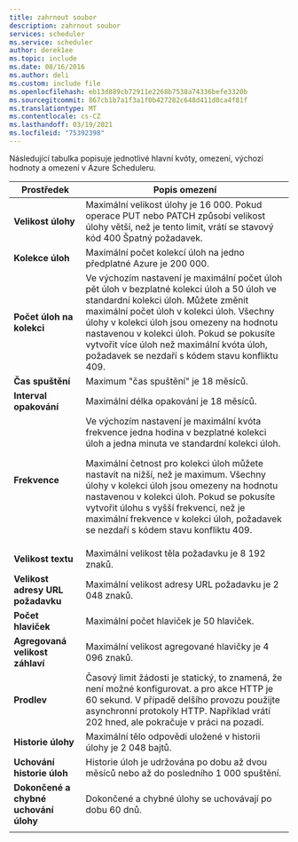 ```yaml
---
title: zahrnout soubor
description: zahrnout soubor
services: scheduler
ms.service: scheduler
author: derek1ee
ms.topic: include
ms.date: 08/16/2016
ms.author: deli
ms.custom: include file
ms.openlocfilehash: eb13d889cb72911e2268b7538a74336befe3320b
ms.sourcegitcommit: 867cb1b7a1f3a1f0b427282c648d411d0ca4f81f
ms.translationtype: MT
ms.contentlocale: cs-CZ
ms.lasthandoff: 03/19/2021
ms.locfileid: "75392398"
---
```

Následující tabulka popisuje jednotlivé hlavní kvóty, omezení, výchozí hodnoty a omezení v Azure Scheduleru.

| Prostředek | Popis omezení |
| -------- | ----------------- |
| **Velikost úlohy** | Maximální velikost úlohy je 16 000. Pokud operace PUT nebo PATCH způsobí velikost úlohy větší, než je tento limit, vrátí se stavový kód 400 Špatný požadavek. | 
| **Kolekce úloh** | Maximální počet kolekcí úloh na jedno předplatné Azure je 200 000. | 
| **Počet úloh na kolekci** | Ve výchozím nastavení je maximální počet úloh pět úloh v bezplatné kolekci úloh a 50 úloh ve standardní kolekci úloh. Můžete změnit maximální počet úloh v kolekci úloh. Všechny úlohy v kolekci úloh jsou omezeny na hodnotu nastavenou v kolekci úloh. Pokud se pokusíte vytvořit více úloh než maximální kvóta úloh, požadavek se nezdaří s kódem stavu konfliktu 409. | 
| **Čas spuštění** | Maximum "čas spuštění" je 18 měsíců. |
| **Interval opakování** | Maximální délka opakování je 18 měsíců. | 
| **Frekvence** | Ve výchozím nastavení je maximální kvóta frekvence jedna hodina v bezplatné kolekci úloh a jedna minuta ve standardní kolekci úloh. <p>Maximální četnost pro kolekci úloh můžete nastavit na nižší, než je maximum. Všechny úlohy v kolekci úloh jsou omezeny na hodnotu nastavenou v kolekci úloh. Pokud se pokusíte vytvořit úlohu s vyšší frekvencí, než je maximální frekvence v kolekci úloh, požadavek se nezdaří s kódem stavu konfliktu 409. | 
| **Velikost textu** | Maximální velikost těla požadavku je 8 192 znaků. |
| **Velikost adresy URL požadavku** | Maximální velikost adresy URL požadavku je 2 048 znaků. |
| **Počet hlaviček** | Maximální počet hlaviček je 50 hlaviček. | 
| **Agregovaná velikost záhlaví** | Maximální velikost agregované hlavičky je 4 096 znaků. |
| **Prodlev** | Časový limit žádosti je statický, to znamená, že není možné konfigurovat. a pro akce HTTP je 60 sekund. V případě delšího provozu použijte asynchronní protokoly HTTP. Například vrátí 202 hned, ale pokračuje v práci na pozadí. | 
| **Historie úlohy** | Maximální tělo odpovědi uložené v historii úlohy je 2 048 bajtů. |
| **Uchování historie úloh** | Historie úloh je udržována po dobu až dvou měsíců nebo až do posledního 1 000 spuštění. | 
| **Dokončené a chybné uchování úlohy** | Dokončené a chybné úlohy se uchovávají po dobu 60 dnů. |
||| 

